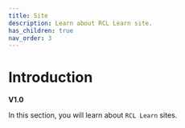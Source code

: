 ```yaml
---
title: Site
description: Learn about RCL Learn site.
has_children: true
nav_order: 3
---
```


# Introduction
**V1.0**

In this section, you will learn about ``RCL Learn`` sites.